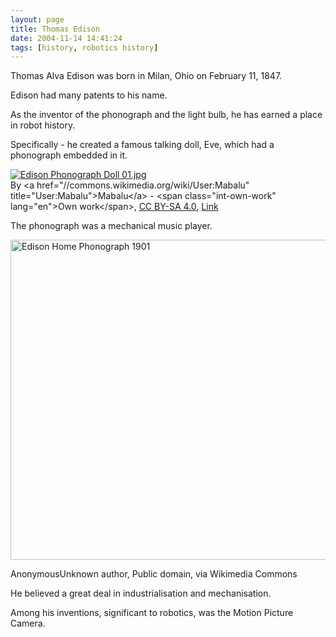 ```yaml
---
layout: page
title: Thomas Edison
date: 2004-11-14 14:41:24
tags: [history, robotics history]
---
```

Thomas Alva Edison was born in Milan, Ohio on February 11, 1847.

Edison had many patents to his name.

As the inventor of the phonograph and the light bulb, he has earned a place in robot history.

Specifically - he created a famous talking doll, Eve, which had a phonograph embedded in it.

<p><a href="https://commons.wikimedia.org/wiki/File:Edison_Phonograph_Doll_01.jpg#/media/File:Edison_Phonograph_Doll_01.jpg"><img src="https://upload.wikimedia.org/wikipedia/commons/e/e1/Edison_Phonograph_Doll_01.jpg" alt="Edison Phonograph Doll 01.jpg"></a><br>By &lt;a href="//commons.wikimedia.org/wiki/User:Mabalu" title="User:Mabalu"&gt;Mabalu&lt;/a&gt; - &lt;span class="int-own-work" lang="en"&gt;Own work&lt;/span&gt;, <a href="https://creativecommons.org/licenses/by-sa/4.0" title="Creative Commons Attribution-Share Alike 4.0">CC BY-SA 4.0</a>, <a href="https://commons.wikimedia.org/w/index.php?curid=44584715">Link</a></p>
The phonograph was a mechanical music player.

<a title="AnonymousUnknown author, Public domain, via Wikimedia Commons" href="https://commons.wikimedia.org/wiki/File:Edison_Home_Phonograph_1901.jpg"><img width="512" alt="Edison Home Phonograph 1901" src="https://upload.wikimedia.org/wikipedia/commons/thumb/e/e5/Edison_Home_Phonograph_1901.jpg/512px-Edison_Home_Phonograph_1901.jpg"></a>

AnonymousUnknown author, Public domain, via Wikimedia Commons

He believed a great deal in industrialisation and mechanisation.

Among his inventions, significant to robotics, was the Motion Picture Camera.
